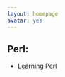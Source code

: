 ```yaml
---
layout: homepage
avatar: yes
---
```



## Perl:      
- [Learning Perl](http://yulijia.net/slides/learningPerl.html "Learning Perl") 
